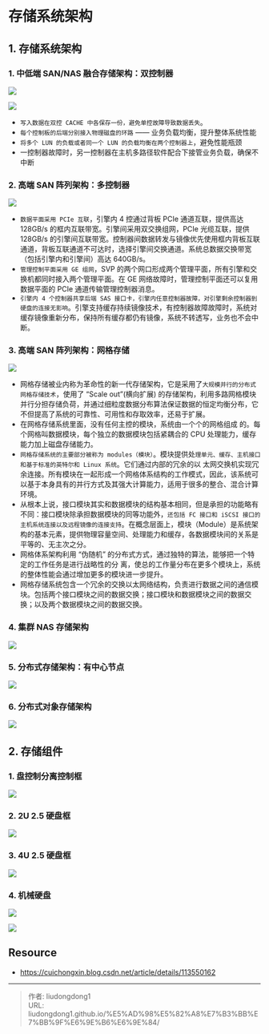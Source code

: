 # 存储系统架构


## 1. 存储系统架构

### 1. 中低端 SAN/NAS 融合存储架构：双控制器

![](https://gitee.com/github-25970295/blogimgv2022/raw/master/image-20220409133029764.png)

![](https://gitee.com/github-25970295/blogimgv2022/raw/master/image-20220409133343520.png)

- `写入数据在双控 CACHE 中各保存一份，避免单控故障导致数据丢失`。
- `每个控制板的后端分别接入物理磁盘的环路` —— 业务负载均衡，提升整体系统性能
- `将多个 LUN 的负载或者同一个 LUN 的负载均衡在两个控制器上`，避免性能瓶颈
- 一控制器故障时，另一控制器在主机多路径软件配合下接管业务负载，确保不中断

### 2. 高端 SAN 阵列架构：多控制器

![](https://gitee.com/github-25970295/blogimgv2022/raw/master/image-20220409133504379.png)

- `数据平面采用 PCIe 互联`，引擎内 4 控通过背板 PCIe 通道互联，提供高达 128GB/s 的框内互联带宽。引擎间采用双交换组网，PCIe 光缆互联，提供 128GB/s 的引擎间互联带宽。控制器间数据转发与镜像优先使用框内背板互联通道，背板互联通道不可达时，选择引擎间交换通道。系统总数据交换带宽（包括引擎内和引擎间）高达 640GB/s。
- `管理控制平面采用 GE 组网`，SVP 的两个网口形成两个管理平面，所有引擎和交换机都同时接入两个管理平面。在 GE 网络故障时，管理控制平面还可以复用数据平面的 PCIe 通道传输管理控制器消息。
- `引擎内 4 个控制器共享后端 SAS 接口卡，引擎内任意控制器故障，对引擎剩余控制器到硬盘的连接无影响`。引擎支持缓存持续镜像技术，有控制器故障故障时，系统对缓存镜像重新分布，保持所有缓存都仍有镜像，系统不转透写，业务也不会中断。

### 3. 高端 SAN 阵列架构：网格存储

![](https://gitee.com/github-25970295/blogimgv2022/raw/master/image-20220409133649079.png)

- 网格存储被业内称为革命性的新一代存储架构，它是采用了`大规模并行的分布式网格存储技术`，使用了 “Scale out”(横向扩展) 的存储架构，利用多路网格模块并行分担存储负荷，并通过细粒度数据分布算法保证数据的恒定均衡分布，它不但提高了系统的可靠性、可用性和存取效率，还易于扩展。
- 在网格存储系统里面，没有任何主控的模块，系统由一个个的网格组成 的。每个网格叫数据模块，每个独立的数据模块包括紧耦合的 CPU 处理能力，缓存能力加上磁盘存储能力。
- `网格存储系统的主要部分被称为 modules（模块）`。模块提供处`理单元、缓存、主机接口和基于标准的英特尔和 Linux 系统`。它们通过内部的冗余的以 太网交换机实现冗余连接。所有模块在一起形成一个网格体系结构的工作模式，因此，该系统可以基于本身具有的并行方式及其强大计算能力，适用于很多的整合、混合计算环境。
- 从根本上说，接口模块其实和数据模块的结构基本相同，但是承担的功能略有不同：接口模块除承担数据模块的同等功能外，`还包括 FC 接口和 iSCSI 接口的主机系统连接以及远程镜像的连接支持`。在概念层面上，模块（Module）是系统架构的基本元素，提供物理容量空间、处理能力和缓存，各数据模块间的关系是平等的、无主次之分。
- 网格体系架构利用 “伪随机” 的分布式方式，通过独特的算法，能够把一个特定的工作任务是进行战略性的分 离，使总的工作量分布在更多个模块上，系统的整体性能会通过增加更多的模块进一步提升。
- 网格存储系统包含一个冗余的交换以太网络结构，负责进行数据之间的通信模块。包括两个接口模块之间的数据交换；接口模块和数据模块之间的数据交换；以及两个数据模块之间的数据交换。

### 4. 集群 NAS 存储架构

![](https://gitee.com/github-25970295/blogimgv2022/raw/master/image-20220409133839686.png)

### 5. 分布式存储架构：有中心节点

![](https://gitee.com/github-25970295/blogimgv2022/raw/master/image-20220409133935708.png)

### 6. 分布式对象存储架构

![](https://gitee.com/github-25970295/blogimgv2022/raw/master/image-20220409134011184.png)

## 2. 存储组件

### 1. 盘控制分离控制框

![](https://gitee.com/github-25970295/blogimgv2022/raw/master/image-20220409134149249.png)



### 2.  2U 2.5 硬盘框

![](https://gitee.com/github-25970295/blogimgv2022/raw/master/image-20220409134238917.png)

### 3. 4U 2.5 硬盘框

![](https://gitee.com/github-25970295/blogimgv2022/raw/master/image-20220409134305367.png)

### 4. 机械硬盘

![](https://gitee.com/github-25970295/blogimgv2022/raw/master/image-20220409134455485.png)

![](https://gitee.com/github-25970295/blogimgv2022/raw/master/image-20220409134657767.png)

## Resource

- https://cuichongxin.blog.csdn.net/article/details/113550162


---

> 作者: liudongdong1  
> URL: liudongdong1.github.io/%E5%AD%98%E5%82%A8%E7%B3%BB%E7%BB%9F%E6%9E%B6%E6%9E%84/  

